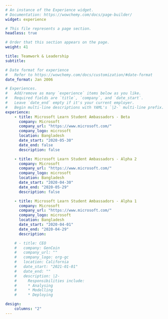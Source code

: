 ```yaml
---
# An instance of the Experience widget.
# Documentation: https://wowchemy.com/docs/page-builder/
widget: experience

# This file represents a page section.
headless: true

# Order that this section appears on the page.
weight: 41

title: Teamwork & Leadership
subtitle:

# Date format for experience
#   Refer to https://wowchemy.com/docs/customization/#date-format
date_format: Jan 2006

# Experiences.
#   Add/remove as many `experience` items below as you like.
#   Required fields are `title`, `company`, and `date_start`.
#   Leave `date_end` empty if it's your current employer.
#   Begin multi-line descriptions with YAML's `|2-` multi-line prefix.
experience:
    - title: Microsoft Learn Student Ambassadors - Beta
      company: Microsoft
      company_url: "https://www.microsoft.com/"
      company_logo: microsoft
      location: Bangladesh
      date_start: "2020-05-30"
      date_end: false
      description: false

    - title: Microsoft Learn Student Ambassadors - Alpha 2
      company: Microsoft
      company_url: "https://www.microsoft.com/"
      company_logo: microsoft
      location: Bangladesh
      date_start: "2020-04-30"
      date_end: "2020-05-29"
      description: false

    - title: Microsoft Learn Student Ambassadors - Alpha 1
      company: Microsoft
      company_url: "https://www.microsoft.com/"
      company_logo: microsoft
      location: Bangladesh
      date_start: "2020-04-01"
      date_end: "2020-04-29"
      description:

    # - title: CEO
    #   company: GenCoin
    #   company_url: ""
    #   company_logo: org-gc
    #   location: California
    #   date_start: "2021-01-01"
    #   date_end: ""
    #   description: |2-
    #     Responsibilities include:
    #     * Analysing
    #     * Modelling
    #     * Deploying

design:
    columns: "2"
---
```

